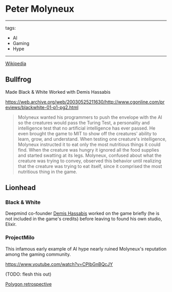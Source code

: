 # Peter Molyneux
---
tags:
  - AI
  - Gaming
  - Hype
---

[Wikipedia](https://en.wikipedia.org/wiki/Peter_Molyneux)

## Bullfrog

Made Black & White
Worked with Demis Hassabis

https://web.archive.org/web/20030525211630/http://www.cgonline.com/previews/blackwhite-01-p1-pg2.html

> Molyneux wanted his programmers to push the envelope with the AI so the creatures would pass the Turing Test, a personality and intelligence test that no artificial intelligence has ever passed. He even brought the game to MIT to show off the creatures' ability to learn, grow, and understand. When testing one creature's intelligence, Molyneux instructed it to eat only the most nutritious things it could find. When the creature was hungry it ignored all the food supplies and started swatting at its legs. Molyneux, confused about what the creature was trying to convey, observed this behavior until realizing that the creature was trying to eat itself, since it comprised the most nutritious thing in the game.

## Lionhead

### Black & White

Deepmind co-founder [Demis Hassabis](Demis%20Hassabis.md) worked on the game briefly (he is not included in the game's credits) before leaving to found his own studio, Elixir.

### ProjectMilo

This infamous early example of AI hype nearly ruined Molyneux's reputation among the gaming community.

https://www.youtube.com/watch?v=CPIbGnBQcJY

(TODO: flesh this out)

[Polygon retrospective](https://www.polygon.com/features/2013/3/21/4063508/milo-and-kate)







